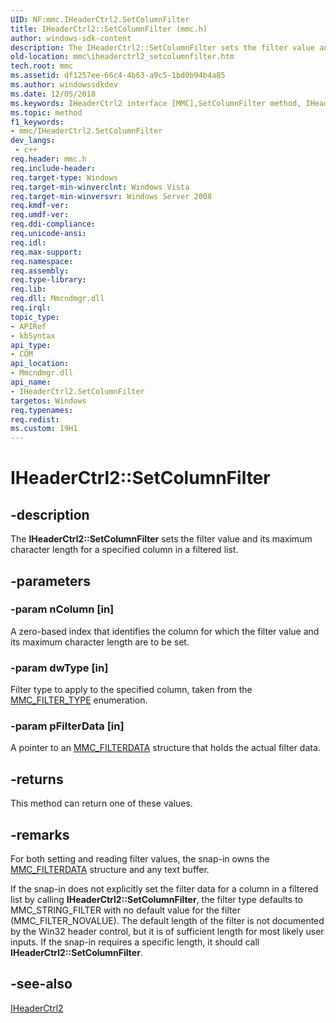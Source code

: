 ```yaml
---
UID: NF:mmc.IHeaderCtrl2.SetColumnFilter
title: IHeaderCtrl2::SetColumnFilter (mmc.h)
author: windows-sdk-content
description: The IHeaderCtrl2::SetColumnFilter sets the filter value and its maximum character length for a specified column in a filtered list.
old-location: mmc\iheaderctrl2_setcolumnfilter.htm
tech.root: mmc
ms.assetid: df1257ee-66c4-4b63-a9c5-1bd0b94b4a85
ms.author: windowssdkdev
ms.date: 12/05/2018
ms.keywords: IHeaderCtrl2 interface [MMC],SetColumnFilter method, IHeaderCtrl2.SetColumnFilter, IHeaderCtrl2::SetColumnFilter, SetColumnFilter, SetColumnFilter method [MMC], SetColumnFilter method [MMC],IHeaderCtrl2 interface, _slate_iheaderctrl2_setcolumnfilter, mmc.iheaderctrl2_setcolumnfilter, mmc/IHeaderCtrl2::SetColumnFilter
ms.topic: method
f1_keywords:
- mmc/IHeaderCtrl2.SetColumnFilter
dev_langs:
 - c++
req.header: mmc.h
req.include-header: 
req.target-type: Windows
req.target-min-winverclnt: Windows Vista
req.target-min-winversvr: Windows Server 2008
req.kmdf-ver: 
req.umdf-ver: 
req.ddi-compliance: 
req.unicode-ansi: 
req.idl: 
req.max-support: 
req.namespace: 
req.assembly: 
req.type-library: 
req.lib: 
req.dll: Mmcndmgr.dll
req.irql: 
topic_type:
- APIRef
- kbSyntax
api_type:
- COM
api_location:
- Mmcndmgr.dll
api_name:
- IHeaderCtrl2.SetColumnFilter
targetos: Windows
req.typenames: 
req.redist: 
ms.custom: 19H1
---
```


# IHeaderCtrl2::SetColumnFilter


## -description


The <b>IHeaderCtrl2::SetColumnFilter</b> sets the filter value and its maximum character length for a specified column in a filtered list.


## -parameters




### -param nColumn [in]

A zero-based index that identifies the column for which the filter value and its maximum character length are to be set.


### -param dwType [in]

Filter type to apply to the specified column, taken from the 
<a href="https://docs.microsoft.com/windows/desktop/api/mmc/ne-mmc-mmc_filter_type">MMC_FILTER_TYPE</a> enumeration.


### -param pFilterData [in]

A pointer to an 
<a href="https://docs.microsoft.com/windows/desktop/api/mmc/ns-mmc-mmc_filterdata">MMC_FILTERDATA</a> structure that holds the actual filter data.


## -returns



This method can return one of these values.




## -remarks



For both setting and reading filter values, the snap-in owns the 
<a href="https://docs.microsoft.com/windows/desktop/api/mmc/ns-mmc-mmc_filterdata">MMC_FILTERDATA</a> structure and any text buffer.

If the snap-in does not explicitly set the filter data for a column in a filtered list by calling <b>IHeaderCtrl2::SetColumnFilter</b>, the filter type defaults to MMC_STRING_FILTER with no default value for the filter (MMC_FILTER_NOVALUE). The default length of the filter is not documented by the Win32 header control, but it is of sufficient length for most likely user inputs. If the snap-in requires a specific length, it should call <b>IHeaderCtrl2::SetColumnFilter</b>.




## -see-also




<a href="https://docs.microsoft.com/windows/desktop/api/mmc/nn-mmc-iheaderctrl2">IHeaderCtrl2</a>
 

 

